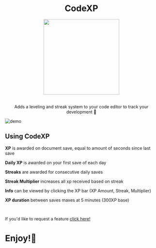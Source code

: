 <div align='center'>
  
# CodeXP
<img src="https://github.com/bengriepp/codeXP/assets/87792049/4230f4d4-e767-4fa2-b458-d977752c6e77" width="250">
</div>
<p align='center'>
<br>
Adds a leveling and streak system to your code editor to track your development 🔮
</p>

![demo](https://github.com/bengriepp/codeXP/assets/87792049/128e8b3d-f086-4eb1-9b9c-704d58f23a92)

## Using CodeXP
**XP** is awarded on document save, equal to amount of seconds since last save

**Daily XP** is awarded on your first save of each day

**Streaks** are awarded for consecutive daily saves

**Streak Multiplier** increases all xp received based on streak

**Info** can be viewed by clicking the XP bar (XP Amount, Streak, Multiplier)

**XP duration** between saves maxes at 5 minutes (300XP base)

<br>

If you'd like to request a feature <a href="https://github.com/bengriepp/codeXP/issues/new">click here!</a>

# Enjoy!👾

